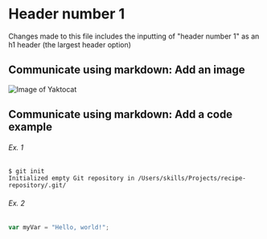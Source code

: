 # Header number 1

Changes made to this file includes the inputting of "header number 1" as an h1 header (the largest header option)

## Communicate using markdown: Add an image
![Image of Yaktocat](https://octodex.github.com/images/yaktocat.png)


## Communicate using markdown: Add a code example

###### Ex. 1
```
$ git init
Initialized empty Git repository in /Users/skills/Projects/recipe-repository/.git/
```
###### Ex. 2
```javascript
var myVar = "Hello, world!";



